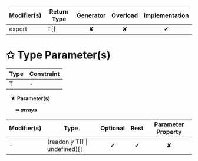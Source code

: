 | Modifier(s)                            | Return Type                    | Generator                        | Overload                         | Implementation                        |
|----------------------------------------|--------------------------------|:--------------------------------:|:--------------------------------:|:-------------------------------------:|
| export | T[] | ✘ | ✘  | ✔ |

# &#10025; Type Parameter(s)

| Type | Constraint |
| ---- | ---------- |
| T    | -          |

&nbsp;&nbsp; **&#9733; Parameter(s)**

&nbsp;&nbsp;&nbsp;&nbsp;&nbsp; _**&#10149; arrays**_

| Modifier(s)                              | Type                        | Optional                           | Rest                          | Parameter Property                          |
|------------------------------------------|-----------------------------|:----------------------------------:|:-----------------------------:|:-------------------------------------------:|
| - | (readonly T[] &#124; undefined)[] | ✔  | ✔ | ✘ |